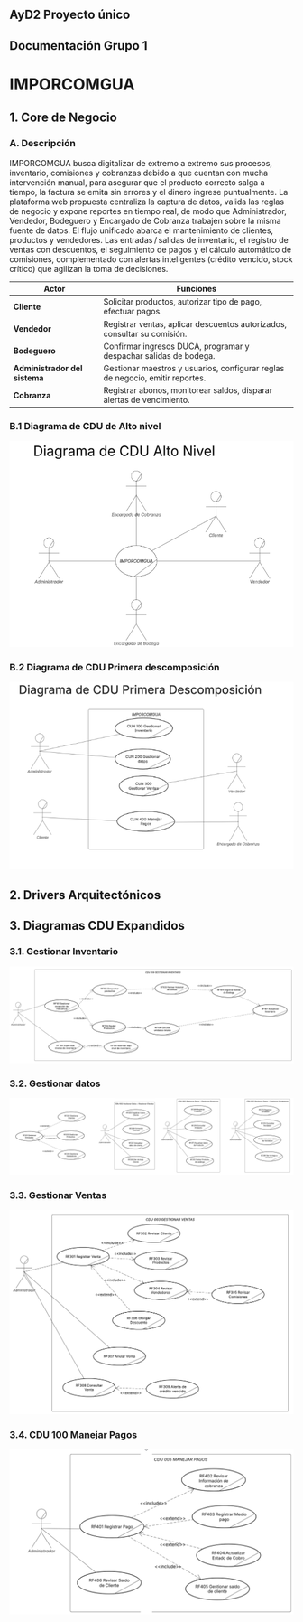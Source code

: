 ## AyD2 Proyecto único
## Documentación Grupo 1
# IMPORCOMGUA

## 1. Core de Negocio
### A. Descripción

IMPORCOMGUA busca digitalizar de extremo a extremo sus procesos, inventario, comisiones y cobranzas debido a que cuentan con mucha intervención manual, para asegurar que el producto correcto salga a tiempo, la factura se emita sin errores y el dinero ingrese puntualmente. La plataforma web propuesta centraliza la captura de datos, valida las reglas de negocio y expone reportes en tiempo real, de modo que Administrador, Vendedor, Bodeguero y Encargado de Cobranza trabajen sobre la misma fuente de datos. El flujo unificado abarca el mantenimiento de clientes, productos y vendedores. Las entradas / salidas de inventario, el registro de ventas con descuentos, el seguimiento de pagos y el cálculo automático de comisiones, complementado con alertas inteligentes (crédito vencido, stock crítico) que agilizan la toma de decisiones.


| Actor                     | Funciones                                                                                   |
|-------------------------|---------------------------------------------------------------------------------------------|
| **Cliente**             | Solicitar productos, autorizar tipo de pago, efectuar pagos.                                |
| **Vendedor**            | Registrar ventas, aplicar descuentos autorizados, consultar su comisión.                    |
| **Bodeguero**           | Confirmar ingresos DUCA, programar y despachar salidas de bodega.                           |
| **Administrador del sistema** | Gestionar maestros y usuarios, configurar reglas de negocio, emitir reportes.         |
| **Cobranza**            | Registrar abonos, monitorear saldos, disparar alertas de vencimiento.                       |

### B.1 Diagrama de CDU de Alto nivel

![alt text](img/cduAN.png)

### B.2 Diagrama de CDU Primera descomposición

![alt text](img/cduDescom.png)


## 2. Drivers Arquitectónicos

## 3. Diagramas CDU Expandidos

### 3.1. Gestionar Inventario
![alt text](img/CDU_EXP01.png)
### 3.2. Gestionar datos
![alt text](img/CDU_EXP02.png)
### 3.3. Gestionar Ventas
![alt text](img/CDU_EXP03.png)
### 3.4. CDU 100 Manejar Pagos
![alt text](img/CDU_EXP04.png)